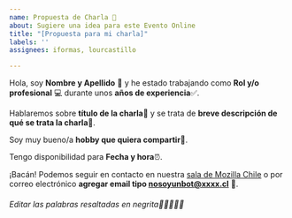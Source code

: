 ```yaml
---
name: Propuesta de Charla 🚀 
about: Sugiere una idea para este Evento Online
title: "[Propuesta para mi charla]"
labels: ''
assignees: iformas, lourcastillo

---
```

<!--
Las charlas propuestas pueden estar relacionadas de alguna forma a la misión de Mozilla y/o alguno de los proyectos que inició o mantiene, desde tecnologías y herramientas creadas y/o utilizadas hasta proyectos de la comunidad. Aunque los temas son abiertos.
--> 

Hola, soy **Nombre y Apellido** 👋 y he estado trabajando como **Rol y/o profesional** 💻 durante unos **años de experiencia**✅.

Hablaremos sobre **título de la charla**💬 y se trata de **breve descripción de qué se trata la charla**🤔.

Soy muy bueno/a **hobby que quiera compartir**🍻.

Tengo disponibilidad para **Fecha y hora**⏰.

¡Bacán! Podemos seguir en contacto en nuestra [sala de Mozilla Chile](https://matrix.to/#/!KsBOBSzPNPSDbQUycW:mozilla.org?via=mozilla.org&via=matrix.org) o por correo electrónico **agregar email tipo nosoyunbot@xxxx.cl** 🤖.

###### Editar las palabras resaltadas en negrita🎉🎉🎉🇨🇱
